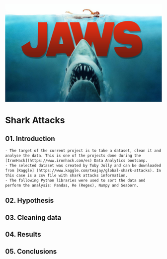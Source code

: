 ![Portada](https://github.com/antoniogarciagiron/Project-Pandas-Shark-Attack/blob/main/images/tiburon.jpg)

# **Shark Attacks**

## 01. Introduction

    - The target of the current project is to take a dataset, clean it and analyse the data. This is one of the projects done during the [IronHack](https://www.ironhack.com/es) Data Analytics bootcamp.
    - The selected dataset was created by Toby Jolly and can be downloaded from [Kaggle] (https://www.kaggle.com/teajay/global-shark-attacks). In this case is a csv file with shark attacks information.
    - The following Python libraries were used to sort the data and perform the analysis: Pandas, Re (Regex), Numpy and Seaborn.

## 02. Hypothesis

## 03. Cleaning data

## 04. Results

## 05. Conclusions